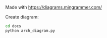 Made with https://diagrams.mingrammer.com/

Create diagram:
```bash
cd docs
python arch_diagram.py
```